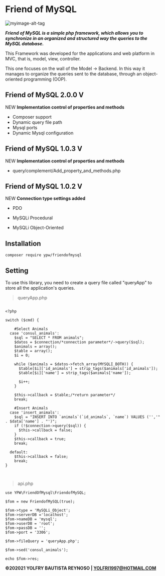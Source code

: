 # Friend of MySQL

![myimage-alt-tag](https://lh6.googleusercontent.com/rvIkMVD_oDTpDaJSovemeBDuWe4CDFgiQzkB1c5i7A2ZoCJkkTL1eOGETWMz8idygwlLILsBuyNJ6w=w1920-h885-rw)

***Friend of MySQL is a simple php framework, which allows you to synchronize in an organized and structured way the queries to the MySQL database.***

This Framework was developed for the applications and web platform in MVC, that is, model, view, controller.


This one focuses on the wall of the Model -> Backend. In this way it manages to organize the queries sent to the database,
through an object-oriented programming (OOP).




## Friend of MySQL 2.0.0 V ##
NEW **Implementation control of properties and methods**
* Composer support
* Dynamic query file path
* Mysql ports
* Dynamic Mysql configuration


## Friend of MySQL 1.0.3 V ##
NEW **Implementation control of properties and methods**
* query/complement/Add_property_and_methods.php


## Friend of MySQL 1.0.2 V ##

NEW **Connection type settings added**

* PDO

* MySQLi Procedural

* MySQLi Object-Oriented

## Installation ##


```
composer require ypw/friendofmysql

```



## Setting ##

To use this library, you need to create a query file called "queryApp" to store all the application's queries.


> queryApp.php

```

<?php

switch ($cmd) {

    #Select Animals
  case 'consul_animals':
    $sql = "SELECT * FROM animals";
    $datos = $connection/*connection parameter*/->query($sql);
    $animals = array();
    $table = array();
    $i = 0;

    while ($animals = $datos->fetch_array(MYSQLI_BOTH)) {
      $table[$i]['id_animals'] = strip_tags($animals['id_animals']);
      $table[$i]['name'] = strip_tags($animals['name']);

      $i++;
    }

    $this->callback = $table;/*return parameter*/
    break;

    #Insert Animals
  case 'insert_animals':
    $sql = "INSERT INTO `animals`(`id_animals`, `name`) VALUES ('','" . $data['name'] . "')";
    if (!$connection->query($sql)) {
      $this->callback = false;
    }
    $this->callback = true;
    break;

  default:
    $this->callback = false;
    break;
}



```


> api.php


```
use YPW\FriendOfMysql\FriendofMySQL;

$fom = new FriendofMySQL(true);

$fom->type = 'MySQLi_Object';
$fom->serverDB ='localhost'; 
$fom->nameDB = 'mysql';
$fom->userDB = 'root';
$fom->passDB = '';
$fom->port = '3306';

$fom->fileQuery = 'queryApp.php';

$fom->sed('consul_animals');

echo $fom->res;
````




**©202021 YOLFRY BAUTISTA REYNOSO | YOLFRI1997@HOTMAIL.COM**
